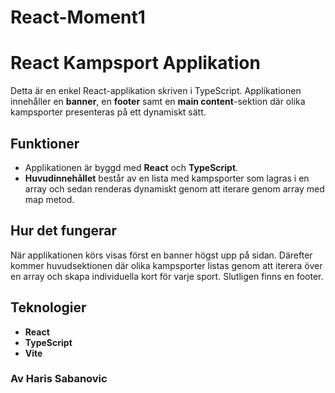 # React-Moment1

# React Kampsport Applikation

Detta är en enkel React-applikation skriven i TypeScript. Applikationen innehåller en **banner**, en **footer** samt en **main content**-sektion där olika kampsporter presenteras på ett dynamiskt sätt.

## Funktioner
- Applikationen är byggd med **React** och **TypeScript**.
- **Huvudinnehållet** består av en lista med kampsporter som lagras i en array och sedan renderas dynamiskt genom att iterare genom array med map metod.

## Hur det fungerar
När applikationen körs visas först en banner högst upp på sidan. Därefter kommer huvudsektionen där olika kampsporter listas genom att iterera över en array och skapa individuella kort för varje sport. Slutligen finns en footer.


## Teknologier
- **React**
- **TypeScript**
- **Vite**

### Av Haris Sabanovic
